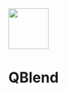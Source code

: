 <div align="left">
  <img src="https://github.com/hochej/QBlend/blob/master/docs/logo.svg" height="80"/>
</div>

# QBlend
